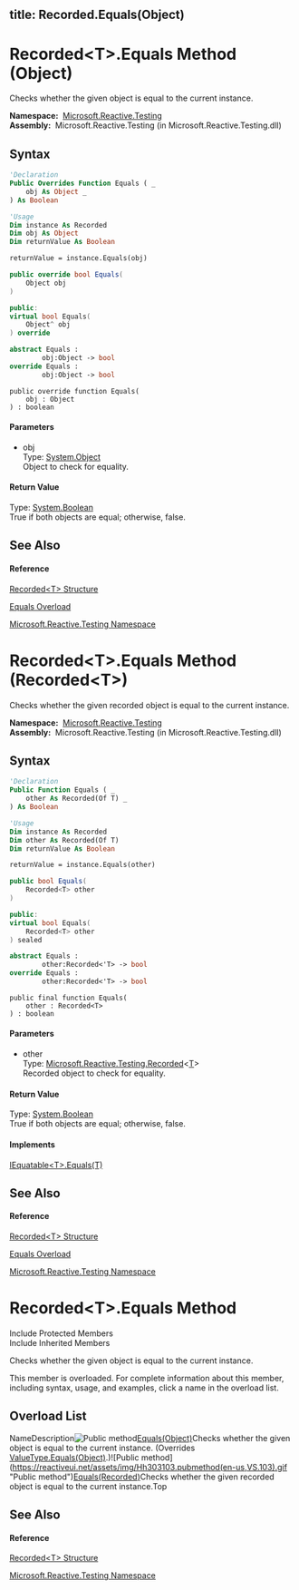 title: Recorded<T>.Equals(Object)
---
# Recorded\<T\>.Equals Method (Object)

Checks whether the given object is equal to the current instance.

**Namespace:**  [Microsoft.Reactive.Testing](Microsoft.Reactive.Testing/Microsoft.Reactive.Testing)  
**Assembly:**  Microsoft.Reactive.Testing (in Microsoft.Reactive.Testing.dll)

## Syntax

```vb
'Declaration
Public Overrides Function Equals ( _
    obj As Object _
) As Boolean
```

```vb
'Usage
Dim instance As Recorded
Dim obj As Object
Dim returnValue As Boolean

returnValue = instance.Equals(obj)
```

```csharp
public override bool Equals(
    Object obj
)
```

```c++
public:
virtual bool Equals(
    Object^ obj
) override
```

```fsharp
abstract Equals : 
        obj:Object -> bool 
override Equals : 
        obj:Object -> bool 
```

```jscript
public override function Equals(
    obj : Object
) : boolean
```

#### Parameters

- obj  
  Type: [System.Object](https://msdn.microsoft.com/en-us/library/e5kfa45b)  
  Object to check for equality.

#### Return Value

Type: [System.Boolean](https://msdn.microsoft.com/en-us/library/a28wyd50)  
True if both objects are equal; otherwise, false.

## See Also

#### Reference

[Recorded\<T\> Structure](Recorded/Recorded(T))

[Equals Overload](Equals/Recorded(T).Equals)

[Microsoft.Reactive.Testing Namespace](Microsoft.Reactive.Testing/Microsoft.Reactive.Testing)







# Recorded\<T\>.Equals Method (Recorded\<T\>)

Checks whether the given recorded object is equal to the current instance.

**Namespace:**  [Microsoft.Reactive.Testing](Microsoft.Reactive.Testing/Microsoft.Reactive.Testing)  
**Assembly:**  Microsoft.Reactive.Testing (in Microsoft.Reactive.Testing.dll)

## Syntax

```vb
'Declaration
Public Function Equals ( _
    other As Recorded(Of T) _
) As Boolean
```

```vb
'Usage
Dim instance As Recorded
Dim other As Recorded(Of T)
Dim returnValue As Boolean

returnValue = instance.Equals(other)
```

```csharp
public bool Equals(
    Recorded<T> other
)
```

```c++
public:
virtual bool Equals(
    Recorded<T> other
) sealed
```

```fsharp
abstract Equals : 
        other:Recorded<'T> -> bool 
override Equals : 
        other:Recorded<'T> -> bool 
```

```jscript
public final function Equals(
    other : Recorded<T>
) : boolean
```

#### Parameters

- other  
  Type: [Microsoft.Reactive.Testing.Recorded](Recorded/Recorded(T))\<[T](Recorded/Recorded(T))\>  
  Recorded object to check for equality.

#### Return Value

Type: [System.Boolean](https://msdn.microsoft.com/en-us/library/a28wyd50)  
True if both objects are equal; otherwise, false.

#### Implements

[IEquatable\<T\>.Equals(T)](https://msdn.microsoft.com/en-us/library/m:system.iequatable%601.equals(%600)(v=VS.103))

## See Also

#### Reference

[Recorded\<T\> Structure](Recorded/Recorded(T))

[Equals Overload](Equals/Recorded(T).Equals)

[Microsoft.Reactive.Testing Namespace](Microsoft.Reactive.Testing/Microsoft.Reactive.Testing)








# Recorded\<T\>.Equals Method

Include Protected Members  
Include Inherited Members

Checks whether the given object is equal to the current instance.

This member is overloaded. For complete information about this member, including syntax, usage, and examples, click a name in the overload list.

## Overload List

NameDescription![Public method](https://reactiveui.net/assets/img/Hh303103.pubmethod(en-us,VS.103).gif "Public method")[Equals(Object)](https://msdn.microsoft.com/en-us/library/m:microsoft.reactive.testing.recorded%601.equals(system.object)(v=VS.103))Checks whether the given object is equal to the current instance. (Overrides [ValueType.Equals(Object)](https://msdn.microsoft.com/en-us/library/m:system.valuetype.equals(system.object)(v=VS.103)).)![Public method](https://reactiveui.net/assets/img/Hh303103.pubmethod(en-us,VS.103).gif "Public method")[Equals(Recorded<T>)](https://msdn.microsoft.com/en-us/library/m:microsoft.reactive.testing.recorded%601.equals(microsoft.reactive.testing.recorded%7b%600%7d)(v=VS.103))Checks whether the given recorded object is equal to the current instance.Top

## See Also

#### Reference

[Recorded\<T\> Structure](Recorded/Recorded(T))

[Microsoft.Reactive.Testing Namespace](Microsoft.Reactive.Testing/Microsoft.Reactive.Testing)




